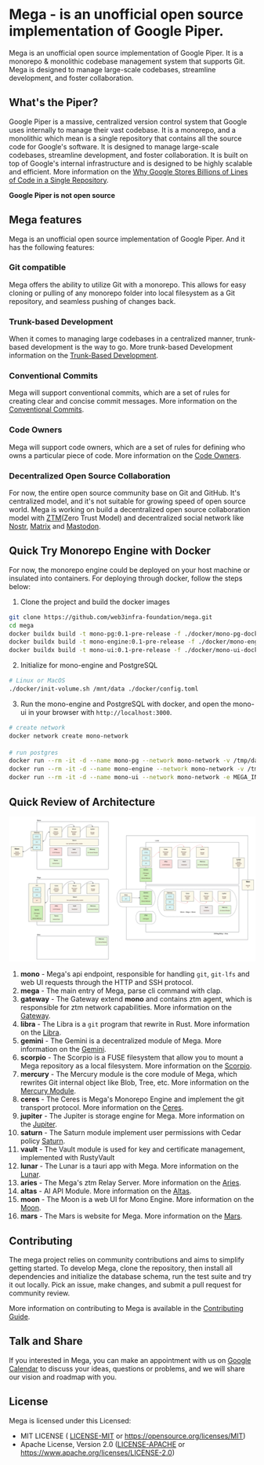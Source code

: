 # Mega - is an unofficial open source implementation of Google Piper.

Mega is an unofficial open source implementation of Google Piper. It is a monorepo & monolithic codebase management system that supports Git. Mega is designed to manage large-scale codebases, streamline development, and foster collaboration.

## What's the Piper?

Google Piper is a massive, centralized version control system that Google uses internally to manage their vast codebase. It is a monorepo, and a monolithic which mean is a single repository that contains all the source code for Google's software. It is designed to manage large-scale codebases, streamline development, and foster collaboration. It is built on top of Google's internal infrastructure and is designed to be highly scalable and efficient. More information on the [Why Google Stores Billions of Lines of Code in a Single Repository](https://cacm.acm.org/magazines/2016/7/204032-why-google-stores-billions-of-lines-of-code-in-a-single-repository/fulltext).

**Google Piper is not open source**

## Mega features

Mega is an unofficial open source implementation of Google Piper. And it has the following features:

### Git compatible

Mega offers the ability to utilize Git with a monorepo. This allows for easy cloning or pulling of any monorepo folder into local filesystem as a Git repository, and seamless pushing of changes back.

### Trunk-based Development

When it comes to managing large codebases in a centralized manner, trunk-based development is the way to go. More trunk-based Development information on the [Trunk-Based Development](https://trunkbaseddevelopment.com/).

### Conventional Commits

Mega will support conventional commits, which are a set of rules for creating clear and concise commit messages.  More information on the [Conventional Commits](https://www.conventionalcommits.org/).

### Code Owners

Mega will support code owners, which are a set of rules for defining who owns a particular piece of code. More information on the [Code Owners](https://help.github.com/en/github/creating-cloning-and-archiving-repositories/about-code-owners).

### Decentralized Open Source Collaboration

For now, the entire open source community base on Git and GitHub. It's centralized model, and it's not suitable for growing speed of open source world. Mega is working on build a decentralized open source collaboration model with [ZTM](https://github.com/flomesh-io/ztm)(Zero Trust Model) and decentralized social network like [Nostr](https://nostr.com), [Matrix](https://matrix.org) and [Mastodon](https://joinmastodon.org).

## Quick Try Monorepo Engine with Docker

For now, the monorepo engine could be deployed on your host machine or insulated into containers. For deploying through docker, follow the steps below:

1. Clone the project and build the docker images
```bash
git clone https://github.com/web3infra-foundation/mega.git
cd mega
docker buildx build -t mono-pg:0.1-pre-release -f ./docker/mono-pg-dockerfile .
docker buildx build -t mono-engine:0.1-pre-release -f ./docker/mono-engine-dockerfile .
docker buildx build -t mono-ui:0.1-pre-release -f ./docker/mono-ui-dockerfile .
```

2. Initialize for mono-engine and PostgreSQL
```bash
# Linux or MacOS
./docker/init-volume.sh /mnt/data ./docker/config.toml
```

3. Run the mono-engine and PostgreSQL with docker, and open the mono-ui in your browser with `http://localhost:3000`.
```bash
# create network
docker network create mono-network

# run postgres
docker run --rm -it -d --name mono-pg --network mono-network -v /tmp/data/mono/pg-data:/var/lib/postgresql/data -p 5432:5432 mono-pg:0.1-pre-release
docker run --rm -it -d --name mono-engine --network mono-network -v /tmp/data/mono/mono-data:/opt/mega -p 8000:8000 mono-engine:0.1-pre-release
docker run --rm -it -d --name mono-ui --network mono-network -e MEGA_INTERNAL_HOST=http://mono-engine:8000 -e MEGA_HOST=http://localhost:8000 -e MOON_HOST=http://localhost:3000 -p 3000:3000 mono-ui:0.1-pre-release
```

## Quick Review of Architecture

![Mega Architect](docs/images/Mega_Bin_and_Modules.png)

1. **mono** - Mega's api endpoint, responsible for handling `git`, `git-lfs` and web UI requests through the HTTP and SSH protocol.
2. **mega** - The main entry of Mega, parse cli command with clap.
3. **gateway** - The Gateway extend **mono** and contains ztm agent, which is responsible for ztm network capabilities. More information on the [Gateway](gateway/README.md).
4. **libra** - The Libra is a `git` program that rewrite in Rust. More information on the [Libra](libra/README.md).
5. **gemini** - The Gemini is a decentralized module of Mega. More information on the [Gemini](gemini/README.md).
6. **scorpio** - The Scorpio is a FUSE filesystem that allow you to mount a Mega repository as a local filesystem. More information on the [Scorpio](scorpio/README.md).
7. **mercury** - The Mercury module is the core module of Mega, which rewrites Git internal object like Blob, Tree, etc. More information on the [Mercury Module](mercury/README.md).
8.  **ceres** - The Ceres is Mega's Monorepo Engine and implement the git transport protocol. More information on the [Ceres](ceres/README.md).
9. **jupiter** - The Jupiter is storage engine for Mega. More information on the [Jupiter](jupiter/README.md).
10. **saturn** - The Saturn module implement user permissions with Cedar policy [Saturn](saturn/README.md).
11. **vault** -  The Vault module is used for key and certificate management, implemented with RustyVault
12. **lunar** - The Lunar is a tauri app with Mega. More information on the [Lunar](lunar/README.md).
13. **aries** - The Mega's ztm Relay Server. More information on the [Aries](aries/README.md).
14. **altas** - AI API Module. More information on the [Altas](altas/README.md).
15. **moon** - The Moon is a web UI for Mono Engine. More information on the [Moon](moon/README.md).
16. **mars** - The Mars is website for Mega. More information on the [Mars](mars/README.md).



## Contributing

The mega project relies on community contributions and aims to simplify getting started. To develop Mega, clone the repository, then install all dependencies and initialize the database schema, run the test suite and try it out locally. Pick an issue, make changes, and submit a pull request for community review.

More information on contributing to Mega is available in the [Contributing Guide](docs/contributing.md).

## Talk and Share

If you interested in Mega, you can make an appointment with us on [Google Calendar](https://calendar.app.google/QuBf2sdmf68wVYWL7) to discuss your ideas, questions or problems, and we will share our vision and roadmap with you.

## License

Mega is licensed under this Licensed:

- MIT LICENSE ( [LICENSE-MIT](LICENSE-MIT) or https://opensource.org/licenses/MIT)
- Apache License, Version 2.0 ([LICENSE-APACHE](LICENSE-APACHE) or https://www.apache.org/licenses/LICENSE-2.0)
